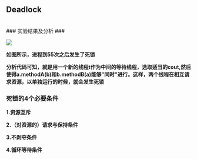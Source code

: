 ## Deadlock ##
<br/>
### 实验结果及分析 ###

![](http://i.imgur.com/Uo3sh85.png)

**如图所示，进程到55次之后发生了死锁**

**分析代码可知，就是用一个新的线程t作为中间的等待线程，选取适当的cout,然后使得a.methodA(b)和b.methodB(a)能够"同时"进行。这样，两个线程在相互请求资源，以单独运行的时候，就会发生死锁**

### 死锁的4个必要条件 ###
**1.资源互斥**

**2.（对资源的）请求与保持条件**

**3.不剥夺条件**

**4.循环等待条件**
